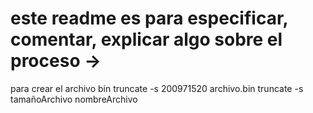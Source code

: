 # este readme es para especificar, comentar, explicar algo sobre el proceso ->

para crear el archivo bin
truncate -s 200971520  archivo.bin
truncate -s tamañoArchivo nombreArchivo

